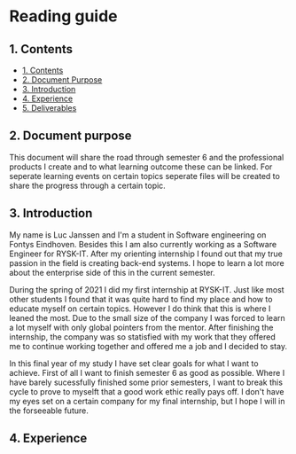 # Reading guide
## 1. Contents
- [1. Contents](#1-contents)
- [2. Document Purpose](#2-document-purpose)
- [3. Introduction](#3-introduction)
- [4. Experience](#4-experience)
- [5. Deliverables](#5-deliverables)

## 2. Document purpose
This document will share the road through semester 6 and the professional products I create and to what learning outcome these can be linked. For seperate learning events on certain topics seperate files will be created to share the progress through a certain topic.

## 3. Introduction
My name is Luc Janssen and I'm a student in Software engineering on Fontys Eindhoven. Besides this I am also currently working as a Software Engineer for RYSK-IT. After my orienting internship I found out that my true passion in the field is creating back-end systems. I hope to learn a lot more about the enterprise side of this in the current semester.

During the spring of 2021 I did my first internship at RYSK-IT. Just like most other students I found that it was quite hard to find my place and how to educate myself on certain topics. However I do think that this is where I leaned the most. Due to the small size of the company I was forced to learn a lot myself with only global pointers from the mentor. After finishing the internship, the company was so statisfied with my work that they offered me to continue working together and offered me a job and I decided to stay.

In this final year of my study I have set clear goals for what I want to achieve.
First of all I want to finish semester 6 as good as possible. Where I have barely sucessfully finished some prior semesters, I want to break this cycle to prove to myselft that a good work ethic really pays off. I don't have my eyes set on a certain company for my final internship, but I hope I will in the forseeable future.

## 4. Experience




